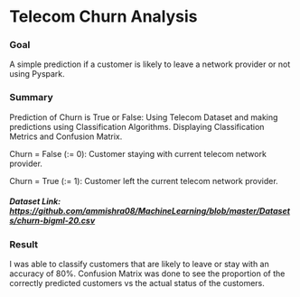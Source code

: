 # Telecom Churn Analysis

### Goal
A simple prediction if a customer is likely to leave a network provider or not using Pyspark.

### Summary
Prediction of Churn is True or False: Using Telecom Dataset and making predictions using Classification Algorithms. Displaying Classification Metrics and Confusion Matrix. 

Churn = False (:= 0): Customer staying with current telecom network provider. 

Churn = True (:= 1): Customer left the current telecom network provider.

##### Dataset Link: https://github.com/ammishra08/MachineLearning/blob/master/Datasets/churn-bigml-20.csv

### Result
 I was able to classify customers that are likely to leave or stay with an accuracy of 80%. Confusion Matrix was done to see the proportion of the correctly predicted customers vs the actual status of the customers.
